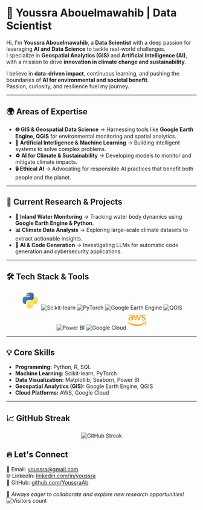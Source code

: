 # 🚀 Youssra Abouelmawahib | Data Scientist  

Hi, I'm **Youssra Abouelmawahib**, a **Data Scientist** with a deep passion for leveraging **AI and Data Science** to tackle real-world challenges.  
I specialize in **Geospatial Analytics (GIS)** and **Artificial Intelligence (AI)**, with a mission to drive **innovation in climate change and sustainability**.  

I believe in **data-driven impact**, continuous learning, and pushing the boundaries of **AI for environmental and societal benefit**.  
Passion, curiosity, and resilience fuel my journey.  

---

## 🌍 Areas of Expertise  
- **🌐 GIS & Geospatial Data Science** → Harnessing tools like **Google Earth Engine, QGIS** for environmental monitoring and spatial analytics.  
- **🤖 Artificial Intelligence & Machine Learning** → Building intelligent systems to solve complex problems.  
- **♻️ AI for Climate & Sustainability** → Developing models to monitor and mitigate climate impacts.  
- **🔒 Ethical AI** → Advocating for responsible AI practices that benefit both people and the planet.  

---

## 🔬 Current Research & Projects  
- **🌊 Inland Water Monitoring** → Tracking water body dynamics using **Google Earth Engine & Python**.  
- **📊 Climate Data Analysis** → Exploring large-scale climate datasets to extract actionable insights.  
- **🤖 AI & Code Generation** → Investigating LLMs for automatic code generation and cybersecurity applications.  

---

## 🛠️ Tech Stack & Tools  
<p align="center">
  <img src="https://raw.githubusercontent.com/devicons/devicon/master/icons/python/python-original.svg" alt="Python" width="50" height="50"/>
  <img src="https://upload.wikimedia.org/wikipedia/commons/0/05/Scikit_learn_logo_small.svg" alt="Scikit-learn" width="50" height="50"/>
  <img src="https://upload.wikimedia.org/wikipedia/commons/1/10/PyTorch_logo_icon.svg" alt="PyTorch" width="50" height="50"/>
  <img src="https://b.thumbs.redditmedia.com/X9PQAO7ZF1oj5ZxFmgWBFHP-xzqHlRJoUxnzBno2jcA.png" alt="Google Earth Engine" width="50" height="50"/>
  <img src="https://www.qgis.org/img/logosign.svg" alt="QGIS" width="50" height="50"/>
  <img src="https://upload.wikimedia.org/wikipedia/commons/c/cf/New_Power_BI_Logo.svg" alt="Power BI" width="50" height="50"/>
  <img src="https://cdn.jsdelivr.net/gh/devicons/devicon/icons/googlecloud/googlecloud-original.svg" alt="Google Cloud" width="50" height="50"/>
  <img src="https://github.com/devicons/devicon/blob/master/icons/amazonwebservices/amazonwebservices-plain-wordmark.svg" alt="AWS" width="50" height="50"/>
</p>

---

## 💡 Core Skills  
- **Programming:** Python, R, SQL  
- **Machine Learning:** Scikit-learn, PyTorch  
- **Data Visualization:** Matplotlib, Seaborn, Power BI  
- **Geospatial Analytics (GIS):** Google Earth Engine, QGIS  
- **Cloud Platforms:** AWS, Google Cloud  

---

## 📈 GitHub Streak  
<p align="center">
  <img src="https://github-readme-streak-stats.herokuapp.com/?user=Youssra1999&theme=dark" alt="GitHub Streak"/>
</p>

## 🔥 Let's Connect
📧 Email: [youssra@gmail.com](mailto:youssra.abouelmawahib.19999@gmail.com)  
🌐 LinkedIn: [linkedin.com/in/youssra](https://www.linkedin.com/in/youssra-a-263509326/)  
🔗 GitHub: [github.com/YoussraAb](https://github.com/Youssra1999)

🚀 *Always eager to collaborate and explore new research opportunities!*
![Visitors count](https://komarev.com/ghpvc/?username=Youssra1999)
